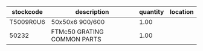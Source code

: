 |stockcode|description|quantity|location|
|---------|-----------|--------|--------|
|T5009R0U6|50x50x6 900/600|1.00||
|50232|FTMc50 GRATING COMMON PARTS|1.00||

